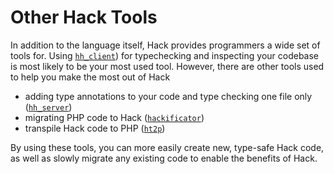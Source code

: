 # Other Hack Tools

In addition to the language itself, Hack provides programmers a wide set of tools for. Using [`hh_client`](../typechecking/options.md)) for typechecking and inspecting your codebase is most likely to be your most used tool. However, there are other tools used to help you make the most out of Hack

* adding type annotations to your code and type checking one file only ([`hh_server`](./hhserver.md))
* migrating PHP code to Hack ([`hackificator`](./hackificator.md))
* transpile Hack code to PHP ([`ht2p`](./transpiler.md))

By using these tools, you can more easily create new, type-safe Hack code, as well as slowly migrate any existing code to enable the benefits of Hack.
